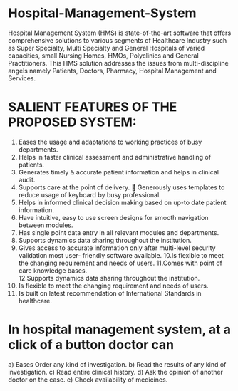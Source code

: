 # Hospital-Management-System

Hospital Management System (HMS) is state-of-the-art software that offers comprehensive solutions to various segments of Healthcare Industry such as Super Specialty, Multi Specialty and General Hospitals of varied capacities, small Nursing Homes, HMOs, Polyclinics and General Practitioners. This HMS solution addresses the issues from multi-discipline angels namely Patients, Doctors, Pharmacy, Hospital Management and Services. 



 # SALIENT FEATURES OF THE PROPOSED SYSTEM: 
 
1. Eases the usage and adaptations to working practices of busy departments. 
2. Helps in faster clinical assessment and administrative handling of patients. 
3. Generates timely & accurate patient information and helps in clinical audit. 
4. Supports care at the point of delivery.  Generously uses templates to reduce usage of keyboard by busy professional. 
5. Helps in informed clinical decision making based on up-to date patient information. 
6. Have intuitive, easy to use screen designs for smooth navigation between modules. 
7. Has single point data entry in all relevant modules and departments.  
8. Supports dynamics data sharing throughout the institution. 
9. Gives access to accurate information only after multi-level security validation most user- friendly software available. 
10.Is flexible to meet the changing requirement and needs of users. 
11.Comes with point of care knowledge bases.  
12.Supports dynamics data sharing throughout the institution.
13. Is flexible to meet the changing requirement and needs of users.  
14. Is built on latest recommendation of International Standards in healthcare.
 
# In hospital management system, at a click of a button doctor can 
 
a) Eases Order any kind of investigation. 
b) Read the results of any kind of investigation. 
c) Read entire clinical history. 
d) Ask the opinion of another doctor on the case. 
e) Check availability of medicines.
